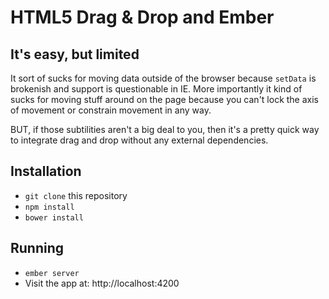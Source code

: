 # HTML5 Drag & Drop and Ember

## It's easy, but limited

It sort of sucks for moving data outside of the browser because `setData` is
brokenish and support is questionable in IE. More importantly it kind of sucks
for moving stuff around on the page because you can't lock the axis of
movement or constrain movement in any way.

BUT, if those subtilities aren't a big deal to you, then it's a pretty quick
way to integrate drag and drop without any external dependencies.

## Installation

* `git clone` this repository
* `npm install`
* `bower install`

## Running

* `ember server`
* Visit the app at: http://localhost:4200

